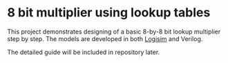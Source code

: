 # 8 bit multiplier using lookup tables
This project demonstrates designing of a basic 8-by-8 bit lookup multiplier step by step. The models are developed in both [Logisim](http://www.cburch.com/logisim/) and Verilog.

The detailed guide will be included in repository later.
